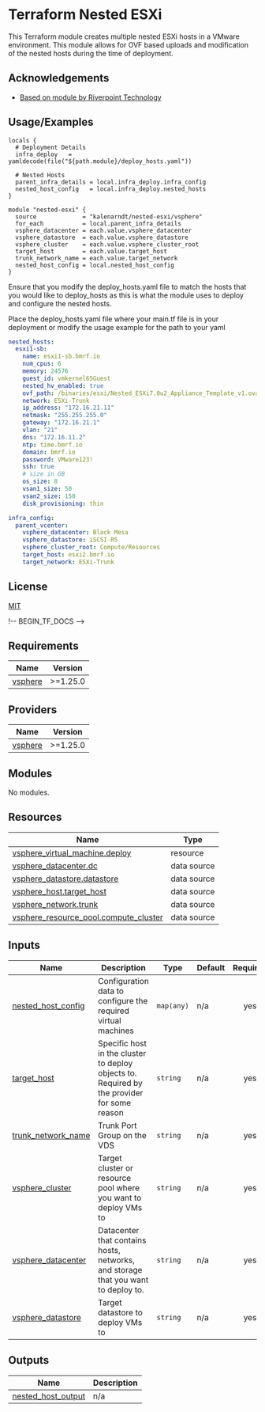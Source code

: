 
# Terraform Nested ESXi

This Terraform module creates multiple nested ESXi hosts in a VMware environment. This module allows for OVF based uploads and modification of the nested hosts during the time of deployment.


## Acknowledgements

 - [Based on module by Riverpoint Technology](https://github.com/rptcloud/terraform-vsphere-nestedesxi)

  
## Usage/Examples

```hcl
locals {
  # Deployment Details
  infra_deploy   = yamldecode(file("${path.module}/deploy_hosts.yaml"))

  # Nested Hosts
  parent_infra_details = local.infra_deploy.infra_config
  nested_host_config   = local.infra_deploy.nested_hosts
}

module "nested-esxi" {
  source             = "kalenarndt/nested-esxi/vsphere"
  for_each           = local.parent_infra_details
  vsphere_datacenter = each.value.vsphere_datacenter
  vsphere_datastore  = each.value.vsphere_datastore
  vsphere_cluster    = each.value.vsphere_cluster_root
  target_host        = each.value.target_host
  trunk_network_name = each.value.target_network
  nested_host_config = local.nested_host_config
}
```

Ensure that you modify the deploy_hosts.yaml file to match the hosts that you would like to deploy_hosts as this is what the module uses to deploy and configure the nested hosts.

Place the deploy_hosts.yaml file where your main.tf file is in your deployment or modify the usage example for the path to your yaml

```yaml
nested_hosts:
  esxi1-sb:
    name: esxi1-sb.bmrf.io
    num_cpus: 6
    memory: 24576
    guest_id: vmkernel65Guest
    nested_hv_enabled: true
    ovf_path: /binaries/esxi/Nested_ESXi7.0u2_Appliance_Template_v1.ova
    network: ESXi-Trunk
    ip_address: "172.16.21.11"
    netmask: "255.255.255.0"
    gateway: "172.16.21.1"
    vlan: "21"
    dns: "172.16.11.2"
    ntp: time.bmrf.io
    domain: bmrf.io  
    password: VMware123!
    ssh: true
    # size in GB
    os_size: 8
    vsan1_size: 50
    vsan2_size: 150
    disk_provisioning: thin

infra_config:
  parent_vcenter:
    vsphere_datacenter: Black Mesa
    vsphere_datastore: iSCSI-R5
    vsphere_cluster_root: Compute/Resources
    target_host: esxi2.bmrf.io
    target_network: ESXi-Trunk
```

  
## License

[MIT](https://choosealicense.com/licenses/mit/)

  
!-- BEGIN_TF_DOCS -->
## Requirements

| Name | Version |
|------|---------|
| <a name="requirement_vsphere"></a> [vsphere](#requirement\_vsphere) | >=1.25.0 |

## Providers

| Name | Version |
|------|---------|
| <a name="provider_vsphere"></a> [vsphere](#provider\_vsphere) | >=1.25.0 |

## Modules

No modules.

## Resources

| Name | Type |
|------|------|
| [vsphere_virtual_machine.deploy](https://registry.terraform.io/providers/hashicorp/vsphere/latest/docs/resources/virtual_machine) | resource |
| [vsphere_datacenter.dc](https://registry.terraform.io/providers/hashicorp/vsphere/latest/docs/data-sources/datacenter) | data source |
| [vsphere_datastore.datastore](https://registry.terraform.io/providers/hashicorp/vsphere/latest/docs/data-sources/datastore) | data source |
| [vsphere_host.target_host](https://registry.terraform.io/providers/hashicorp/vsphere/latest/docs/data-sources/host) | data source |
| [vsphere_network.trunk](https://registry.terraform.io/providers/hashicorp/vsphere/latest/docs/data-sources/network) | data source |
| [vsphere_resource_pool.compute_cluster](https://registry.terraform.io/providers/hashicorp/vsphere/latest/docs/data-sources/resource_pool) | data source |

## Inputs

| Name | Description | Type | Default | Required |
|------|-------------|------|---------|:--------:|
| <a name="input_nested_host_config"></a> [nested\_host\_config](#input\_nested\_host\_config) | Configuration data to configure the required virtual machines | `map(any)` | n/a | yes |
| <a name="input_target_host"></a> [target\_host](#input\_target\_host) | Specific host in the cluster to deploy objects to. Required by the provider for some reason | `string` | n/a | yes |
| <a name="input_trunk_network_name"></a> [trunk\_network\_name](#input\_trunk\_network\_name) | Trunk Port Group on the VDS | `string` | n/a | yes |
| <a name="input_vsphere_cluster"></a> [vsphere\_cluster](#input\_vsphere\_cluster) | Target cluster or resource pool where you want to deploy VMs to | `string` | n/a | yes |
| <a name="input_vsphere_datacenter"></a> [vsphere\_datacenter](#input\_vsphere\_datacenter) | Datacenter that contains hosts, networks, and storage that you want to deploy to. | `string` | n/a | yes |
| <a name="input_vsphere_datastore"></a> [vsphere\_datastore](#input\_vsphere\_datastore) | Target datastore to deploy VMs to | `string` | n/a | yes |

## Outputs

| Name | Description |
|------|-------------|
| <a name="output_nested_host_output"></a> [nested\_host\_output](#output\_nested\_host\_output) | n/a |
<!-- END_TF_DOCS -->